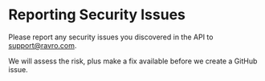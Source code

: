 # Reporting Security Issues

Please report any security issues you discovered in the API to support@ravro.com.

We will assess the risk, plus make a fix available before we create a GitHub issue.